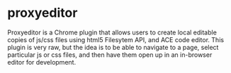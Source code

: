 proxyeditor
===========

Proxyeditor is a Chrome plugin that allows users to create local editable copies of js/css files using html5 Filesytem API, 
and ACE code editor. This plugin is very raw, but the idea is to be able to navigate to a page, select particular js or
css files, and then have them open up in an in-browser editor for development.
